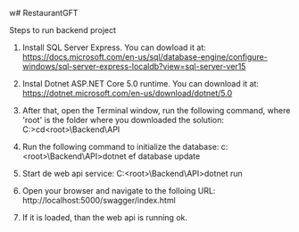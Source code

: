 w# RestaurantGFT

Steps to run backend project

1) Install SQL Server Express. You can dowload it at: https://docs.microsoft.com/en-us/sql/database-engine/configure-windows/sql-server-express-localdb?view=sql-server-ver15

2) Instal Dotnet ASP.NET Core 5.0 runtime. You can download it at:
https://dotnet.microsoft.com/en-us/download/dotnet/5.0

3) After that, open the Terminal window, run the following command, where 'root' is the folder where you downloaded the solution: 
C:\>cd\<root>\Backend\API

4) Run the following command to initialize the database: 
c:\<root>\Backend\API\>dotnet ef database update

5) Start de web api service: 
C:\<root>\Backend\API\>dotnet run 

4) Open your browser and navigate to the folloing URL: 
http://localhost:5000/swagger/index.html

5) If it is loaded, than the web api is running ok.



